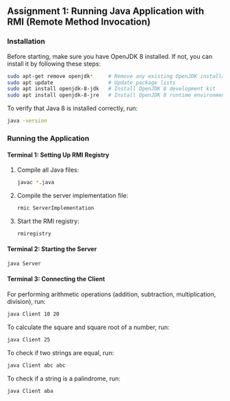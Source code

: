 

## Assignment 1: Running Java Application with RMI (Remote Method Invocation)

### Installation

Before starting, make sure you have OpenJDK 8 installed. If not, you can install it by following these steps:

```bash
sudo apt-get remove openjdk*     # Remove any existing OpenJDK installations
sudo apt update                  # Update package lists
sudo apt install openjdk-8-jdk   # Install OpenJDK 8 development kit
sudo apt install openjdk-8-jre   # Install OpenJDK 8 runtime environment
```

To verify that Java 8 is installed correctly, run:

```bash
java -version
```

### Running the Application

#### Terminal 1: Setting Up RMI Registry

1. Compile all Java files:

    ```bash
    javac *.java
    ```

2. Compile the server implementation file:

    ```bash
    rmic ServerImplementation
    ```

3. Start the RMI registry:

    ```bash
    rmiregistry
    ```

#### Terminal 2: Starting the Server

```bash
java Server
```

#### Terminal 3: Connecting the Client

For performing arithmetic operations (addition, subtraction, multiplication, division), run:

```bash
java Client 10 20
```

To calculate the square and square root of a number, run:

```bash
java Client 25
```

To check if two strings are equal, run:

```bash
java Client abc abc
```

To check if a string is a palindrome, run:

```bash
java Client aba
```
